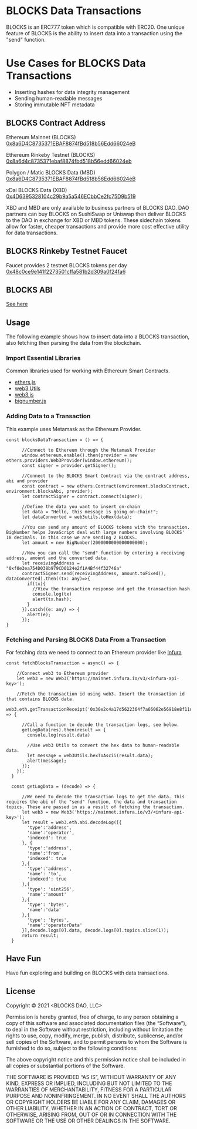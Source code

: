 # BLOCKS Data Transactions

BLOCKS is an ERC777 token which is compatible with ERC20. One unique feature of BLOCKS is the ability to insert data into a transaction using the "send" function.

# Use Cases for BLOCKS Data Transactions

- Inserting hashes for data integrity management
- Sending human-readable messages
- Storing immutable NFT metadata

## BLOCKS Contract Address

Ethereum Mainnet (BLOCKS)
[0x8a6D4C8735371EBAF8874fBd518b56Edd66024eB](https://ropsten.etherscan.io/token/0x8a6D4C8735371EBAF8874fBd518b56Edd66024eB)

Ethereum Rinkeby Testnet (BLOCKS)
[0x8a6d4c8735371ebaf8874fbd518b56edd66024eb](https://rinkeby.etherscan.io/token/0x8a6d4c8735371ebaf8874fbd518b56edd66024eb)

Polygon / Matic BLOCKS Data (MBD)
[0x8a6D4C8735371EBAF8874fBd518b56Edd66024eB](https://polygonscan.com/token/0x8a6D4C8735371EBAF8874fBd518b56Edd66024eB)

xDai BLOCKS Data (XBD)
[0x4D6395328104c29b9a5a546ECbbCe2fc75D9b519](https://blockscout.com/xdai/mainnet/address/0x4D6395328104c29b9a5a546ECbbCe2fc75D9b519/contracts)

XBD and MBD are only available to business partners of BLOCKS DAO. DAO partners can buy BLOCKS on SushiSwap or Uniswap then deliver BLOCKS to the DAO in exchange for XBD or MBD tokens. These sidechain tokens allow for faster, cheaper transactions and provide more cost effective utility for data transactions.

## BLOCKS Rinkeby Testnet Faucet
Faucet provides 2 testnet BLOCKS tokens per day
[0x48c0ce9e141f2273501cffa581b2d309a0f24fa6](https://rinkeby.etherscan.io/address/0x48c0ce9e141f2273501cffa581b2d309a0f24fa6#writeContract)

## BLOCKS ABI

[See here](/blocksAbi.json)

## Usage

The following example shows how to insert data into a BLOCKS transaction, also fetching then parsing the data from the blockchain.

### Import Essential Libraries

Common libraries used for working with Ethereum Smart Contracts.

- [ethers.js](https://www.npmjs.com/package/ethers)
- [web3 Utils](https://www.npmjs.com/package/web3-utils)
- [web3.js](https://www.npmjs.com/package/web3)
- [bignumber.js](https://www.npmjs.com/package/bignumber.js)



### Adding Data to a Transaction

This example uses Metamask as the Ethereum Provider.

```
const blocksDataTransaction = () => {

      //Connect to Ethereum through the Metamask Provider
      window.ethereum.enable().then(provider = new ethers.providers.Web3Provider(window.ethereum));
      const signer = provider.getSigner();

      //Connect to the BLOCKS Smart Contract via the contract address, abi and provider
      const contract = new ethers.Contract(environment.blocksContract, environment.blocksAbi, provider);
      let contractSigner = contract.connect(signer);

      //Define the data you want to insert on-chain
      let data = "Hello, this message is going on-chain!";
      let dataConverted = web3utils.toHex(data);

      //You can send any amount of BLOCKS tokens with the transaction. BigNumber helps JavaScript deal with large numbers involving BLOCKS' 18 decimals. In this case we are sending 2 BLOCKS.
      let amount = new BigNumber(2000000000000000000);

      //Now you can call the "send" function by entering a receiving address, amount and the converted data.
      let receivingAddress = "0xf0e3ea754D038b979CD0124e2f1A4Bf44f32746a"
      contractSigner.send(receivingAddress, amount.toFixed(), dataConverted).then((tx: any)=>{
        if(tx){
          //View the transaction response and get the transaction hash
          console.log(tx)
          alert(tx.hash);
        }
      }).catch((e: any) => {
        alert(e);
      });
}
```

### Fetching and Parsing BLOCKS Data From a Transaction

For fetching data we need to connect to an Ethereum provider like [Infura](https://infura.io/)

```
const fetchBlocksTransaction = async() => {

    //Connect web3 to Ethereum provider
    let web3 = new Web3('https://mainnet.infura.io/v3/<infura-api-key>');

    //Fetch the transaction id using web3. Insert the transaction id that contains BLOCKS data.
    web3.eth.getTransactionReceipt('0x30e2c4a17d5622364f7a66062e56918e8f11d73f814ae11ee0504b27c3f3fd1b').then(res => {

      //Call a function to decode the transaction logs, see below.
      getLogData(res).then(result => {
        console.log(result.data)

        //Use web3 Utils to convert the hex data to human-readable data.
        let message = web3Utils.hexToAscii(result.data);
        alert(message);
      });
    });
  }

  const getLogData = (decode) => {

      //We need to decode the transaction logs to get the data. This requires the abi of the "send" function, the data and transaction topics. These are passed in as a result of fetching the transaction.
      let web3 = new Web3('https://mainnet.infura.io/v3/<infura-api-key>');
      let result = web3.eth.abi.decodeLog([{
        'type':'address',
        'name':'operator',
        'indexed': true
      }, {
        'type':'address',
        'name':'from',
        'indexed': true
      },{
        'type':'address',
        'name': 'to',
        'indexed': true
      },{
        'type': 'uint256',
        'name':'amount'
      },{
        'type': 'bytes',
        'name':'data'
      },{
        'type': 'bytes',
        'name':'operatorData'
      }],decode.logs[0].data, decode.logs[0].topics.slice(1));
      return result;
  }
```

## Have Fun

Have fun exploring and building on BLOCKS with data transactions.


## License

Copyright © 2021 <BLOCKS DAO, LLC>

Permission is hereby granted, free of charge, to any person obtaining a copy of this software and associated documentation files (the “Software”), to deal in the Software without restriction, including without limitation the rights to use, copy, modify, merge, publish, distribute, sublicense, and/or sell copies of the Software, and to permit persons to whom the Software is furnished to do so, subject to the following conditions:

The above copyright notice and this permission notice shall be included in all copies or substantial portions of the Software.

THE SOFTWARE IS PROVIDED “AS IS”, WITHOUT WARRANTY OF ANY KIND, EXPRESS OR IMPLIED, INCLUDING BUT NOT LIMITED TO THE WARRANTIES OF MERCHANTABILITY, FITNESS FOR A PARTICULAR PURPOSE AND NONINFRINGEMENT. IN NO EVENT SHALL THE AUTHORS OR COPYRIGHT HOLDERS BE LIABLE FOR ANY CLAIM, DAMAGES OR OTHER LIABILITY, WHETHER IN AN ACTION OF CONTRACT, TORT OR OTHERWISE, ARISING FROM, OUT OF OR IN CONNECTION WITH THE SOFTWARE OR THE USE OR OTHER DEALINGS IN THE SOFTWARE.
